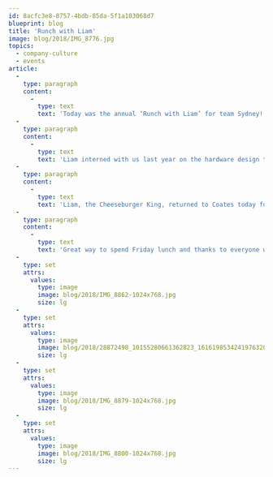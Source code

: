 ```yaml
---
id: 8acfc3e8-8757-4bdb-85da-5f1a103068d7
blueprint: blog
title: 'Runch with Liam'
image: blog/2018/IMG_8776.jpg
topics:
  - company-culture
  - events
article:
  -
    type: paragraph
    content:
      -
        type: text
        text: 'Today was the annual ‘Runch with Liam’ for team Sydney!'
  -
    type: paragraph
    content:
      -
        type: text
        text: 'Liam interned with us last year on the hardware design team. Every day, rain hail or shine, Liam would run 2km to our nearest McDonald’s to eat 3 cheeseburgers for lunch and then run the 2km back – in his work clothes!! To celebrate his last day with us last year, a group ran to McDonald’s with Liam for a cheese-y lunch and voilà, it’s now an annual event!'
  -
    type: paragraph
    content:
      -
        type: text
        text: 'Liam, the Cheeseburger King, returned to Coates today for what’s now called, the ‘Runch with Liam’ and was joined by lots of the Sydney crew.'
  -
    type: paragraph
    content:
      -
        type: text
        text: 'Great way to spend Friday lunch and thanks to everyone who got involved!! We already can’t wait for next year’s ‘Runch with Liam’!'
  -
    type: set
    attrs:
      values:
        type: image
        image: blog/2018/IMG_8862-1024x768.jpg
        size: lg
  -
    type: set
    attrs:
      values:
        type: image
        image: blog/2018/28872498_10155280661362823_1616198534241976320_o-1024x768.jpg
        size: lg
  -
    type: set
    attrs:
      values:
        type: image
        image: blog/2018/IMG_8879-1024x768.jpg
        size: lg
  -
    type: set
    attrs:
      values:
        type: image
        image: blog/2018/IMG_8800-1024x768.jpg
        size: lg
---
```


